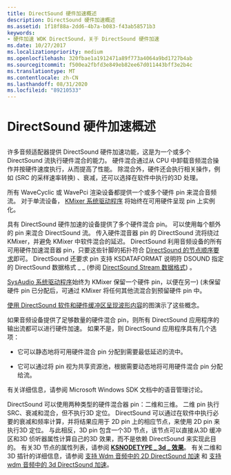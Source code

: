 ```yaml
---
title: DirectSound 硬件加速概述
description: DirectSound 硬件加速概述
ms.assetid: 1f18f88a-2dd6-4b7a-b083-f43ab58571b3
keywords:
- 硬件加速 WDK DirectSound，关于 DirectSound 硬件加速
ms.date: 10/27/2017
ms.localizationpriority: medium
ms.openlocfilehash: 320fbae1a1912471a89f773a4064a9bd1727b4ab
ms.sourcegitcommit: f500ea2fbfd3e849eb82ee67d011443bff3e2b4c
ms.translationtype: MT
ms.contentlocale: zh-CN
ms.lasthandoff: 08/31/2020
ms.locfileid: "89210533"
---
```

# <a name="overview-of-directsound-hardware-acceleration"></a>DirectSound 硬件加速概述


## <span id="overview_of_directsound_hardware_acceleration"></span><span id="OVERVIEW_OF_DIRECTSOUND_HARDWARE_ACCELERATION"></span>


许多音频适配器提供 DirectSound 硬件加速功能，这是为一个或多个 DirectSound 流执行硬件混合的能力。 硬件混合通过从 CPU 中卸载音频混合操作并按硬件速度执行，从而提高了性能。 除混合外，硬件还会执行相关操作，例如 (SRC 的采样速率转换) 、衰减，还可以选择在软件中执行的3D 处理。

所有 WaveCyclic 或 WavePci 渲染设备都提供一个或多个硬件 pin 来混合音频流。 对于单流设备， [KMixer 系统驱动程序](kernel-mode-wdm-audio-components.md#kmixer_system_driver) 将始终在可用硬件呈现 pin 上实例化。

具有 DirectSound 硬件加速的设备提供了多个硬件混合 pin。 可以使用每个额外的 pin 来混合 DirectSound 流。 传入硬件混音器 pin 的 DirectSound 流将绕过 KMixer，并避免 KMixer 中软件混合的延迟。 DirectSound 利用音频设备的所有可用硬件加速混音器 pin，只要这些针脚的拓扑符合 [DirectSound 的节点顺序要求](directsound-node-ordering-requirements.md)即可。 DirectSound 还要求 pin 支持 KSDATAFORMAT 说明符 DSOUND 指定的 DirectSound 数据格式 \_ \_ (参阅 [DirectSound Stream 数据格式](directsound-stream-data-format.md)) 。

[SysAudio 系统驱动程序](kernel-mode-wdm-audio-components.md#sysaudio_system_driver)始终为 KMixer 保留一个硬件 pin，以便在另一)  (未保留硬件 pin 已分配后，可通过 KMixer 将任何其他流混合到预留硬件 pin 中。

[使用 DirectSound 软件和硬件缓冲区呈现波形内容](rendering-wave-content-using-directsound-software-and-hardware-buffers.md)的图演示了这些概念。

如果音频设备提供了足够数量的硬件混合 pin，则所有 DirectSound 应用程序的输出流都可以进行硬件加速。 如果不是，则 DirectSound 应用程序具有几个选项：

-   它可以静态地将可用硬件混合 pin 分配到需要最低延迟的流中。

-   它可以通过将 pin 视为共享资源池，根据需要动态地将可用硬件混合 pin 分配给流。

有关详细信息，请参阅 Microsoft Windows SDK 文档中的语音管理讨论。

DirectSound 可以使用两种类型的硬件混合器 pin：二维和三维。 二维 pin 执行 SRC、衰减和混合，但不执行3D 定位。 DirectSound 可以通过在软件中执行必要的衰减和频率计算，并将结果应用于 2D pin 上的相应节点，来使用 2D pin 来执行3D 定位。 与此相反，3D pin 包含一个3D 节点，该节点可以直接从3D 缓冲区和3D 侦听器属性计算自己的3D 效果，而不是依赖 DirectSound 来实现此目的。 有关3D 节点的属性列表，请参阅 [**KSNODETYPE \_ 3d \_ 效果**](./ksnodetype-3d-effects.md)。 有关二维和3D 插针的详细信息，请参阅 [支持 Wdm 音频中的 2D DirectSound 加速](supporting-2d-directsound-acceleration-in-wdm-audio.md) 和 [支持 wdm 音频中的 3d DirectSound 加速](supporting-3d-directsound-acceleration-in-wdm-audio.md)。


